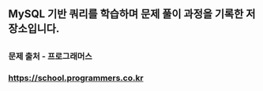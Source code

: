 ##
## MySQL 기반 쿼리를 학습하며 문제 풀이 과정을 기록한 저장소입니다.
##
### 문제 출처 - 프로그래머스
### https://school.programmers.co.kr
##
